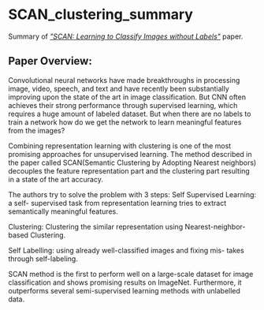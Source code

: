 # SCAN_clustering_summary
Summary of  [*"SCAN: Learning to Classify Images without Labels"*](https://arxiv.org/abs/2005.12320)   paper.


## Paper Overview: 
Convolutional neural networks have made breakthroughs in processing image, video, speech, and text and have recently been substantially improving upon the state of the art in image classification. But CNN often achieves their strong performance through supervised learning, which requires a huge amount of labeled dataset. But when there are no labels to train a network how do we get the network to learn meaningful features from the images?

Combining representation learning with clustering is one of the most promising approaches for unsupervised learning. The method described in the paper called SCAN(Semantic Clustering by Adopting Nearest neighbors) decouples the feature representation part and the clustering part resulting in a state of the art accuracy.

The authors try to solve the problem with 3 steps: Self Supervised Learning: a self- supervised task from representation learning tries to extract semantically meaningful features. 

Clustering: Clustering the similar representation using Nearest-neighbor- based Clustering. 

Self Labelling: using already well-classified images and fixing mis- takes through self-labeling.


SCAN method is the first to perform well on a large-scale dataset for image classification and shows promising results on ImageNet. Furthermore, it outperforms several semi-supervised learning methods with unlabelled data.
